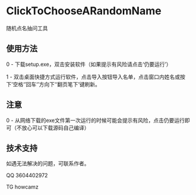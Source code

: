 # ClickToChooseARandomName
随机点名抽问工具

## 使用方法
0 - 下载setup.exe，双击安装软件（如果提示有风险请点击‘仍要运行’）

1 - 双击桌面快捷方式运行软件，点击导入按钮导入名单，点击窗口内姓名或按下’空格‘’回车‘’方向下‘‘翻页笔下’键刷新。

## 注意

0 - 从网络下载的exe文件第一次运行的时候可能会提示有风险，点击仍要运行即可（不放心可以下载源码自己编译）

## 技术支持
如遇无法解决的问题，可联系作者。

QQ 3604402972

TG howcamz
